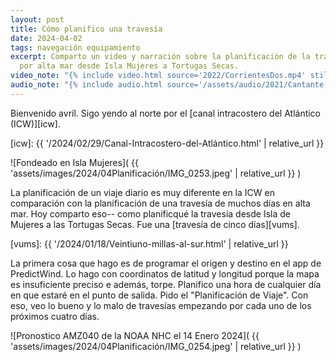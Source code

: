 ```yaml
---
layout: post
title: Cómo planifico una travesía
date: 2024-04-02
tags: navegación equipamiento
excerpt: Comparto un video y narración sobre la planificación de la travesía
  por alta mar desde Isla Mujeres a Tortugas Secas.
video_note: "{% include video.html source='2022/CorrientesDos.mp4' still='2022/CostaRica/CorrientesUno.png' %}"
audio_note: "{% include audio.html source='/assets/audio/2021/Cantante.m4a' %}"
---
```


Bienvenido avríl. Sigo yendo al norte por el [canal intracostero del Atlántico
(ICW)][icw].

[icw]: {{ '/2024/02/29/Canal-Intracostero-del-Atlántico.html' | relative_url }}

![Fondeado en Isla Mujeres](
  {{ 'assets/images/2024/04Planificación/IMG_0253.jpeg' | relative_url }}
)

La planificación de un viaje diario es muy diferente en la ICW en comparación
con la planificación de una travesía de muchos días en alta mar.
Hoy comparto eso-- como planificqué la travesía desde Isla de Mujeres a las
Tortugas Secas.  Fue una [travesía de cinco días][vums].

[vums]: {{ '/2024/01/18/Veintiuno-millas-al-sur.html' | relative_url }}

La primera cosa que hago es de programar el origen y destino en el app
de PredictWind. Lo hago con coordinatos de latitud y longitud porque
la mapa es insuficiente preciso e además, torpe. Planifico una hora
de cualquier día en que estaré en el punto de salida. Pido el
"Planificación de Viaje". Con eso, veo lo bueno y lo malo de travesías
empezando por cada uno de los próximos cuatro días.

![Pronostico AMZ040 de la NOAA NHC el 14 Enero 2024](
  {{ 'assets/images/2024/04Planificación/IMG_0254.jpeg' | relative_url }}
)

